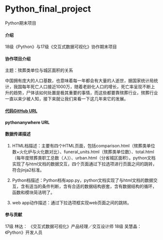 # Python_final_project
Python期末项目

#### 介绍
18级《Python》与17级《交互式数据可视化》协作期末项目

#### 协作项目介绍
主题：殡葬类单位与城区面积的关系

中国拥有庞大的人口基数，也意味着每一年都会有大量的人逝世，据国家统计局统计，我国每年死亡人口接近1000万，随着老龄化人口的增长，死亡率呈现不断上升的趋势，尸体该如何处置是极其重要的事情，而这些都要靠殡葬行业，殡葬行业一直以来少被人知，接下来就让我们来看一下这几年来它的发展。

#### [代码GitHub URL](https://github.com/Wuhuijing/Python_final_project/tree/master/Flask_pyechart)

#### pythonanywhere URL

#### 数据传递描述
1. HTML档描述：主要有四个HTML页面，包括comparison.html（殡葬类单位数+火化炉与火化数对比）、funeral_units.html（殡葬类单位数）、total.html（每年度殡葬类职工总数（人)）、urban.html（分省城区面积）。python文档实现了与html文档的数据交互，四个页面通过下拉选项进行页面之间的跳转，符合jinja2标准。

2. Python档描述：Python档有app.py，python文档实现了与html文档的数据交互，含有适当的条件判断，含有合适的数据结构嵌套，含有数据结构的循环，函数和模块简洁明了。

3. web app动作描述：通过下拉选项框实现web页面之间的跳转。

#### 参与贡献
17级 林达：  《交互式数据可视化》产品经理／交互设计师
18级 吴慧晶：《Python》开发人员
